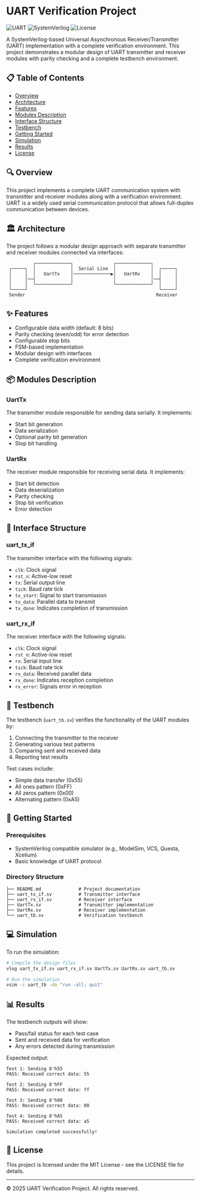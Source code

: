 # UART Verification Project

![UART](https://img.shields.io/badge/Interface-UART-blue)
![SystemVerilog](https://img.shields.io/badge/Language-SystemVerilog-green)
![License](https://img.shields.io/badge/License-MIT-yellow)

A SystemVerilog-based Universal Asynchronous Receiver/Transmitter (UART) implementation with a complete verification environment. This project demonstrates a modular design of UART transmitter and receiver modules with parity checking and a complete testbench environment.

## 📋 Table of Contents

- [Overview](#overview)
- [Architecture](#architecture)
- [Features](#features)
- [Modules Description](#modules-description)
- [Interface Structure](#interface-structure)
- [Testbench](#testbench)
- [Getting Started](#getting-started)
- [Simulation](#simulation)
- [Results](#results)
- [License](#license)

## 🔍 Overview

This project implements a complete UART communication system with transmitter and receiver modules along with a verification environment. UART is a widely used serial communication protocol that allows full-duplex communication between devices.

## 🏛️ Architecture

The project follows a modular design approach with separate transmitter and receiver modules connected via interfaces:

```
          ┌─────────────┐               ┌─────────────┐
 ┌─────┐  │             │  Serial Line  │             │  ┌─────┐
 │     │  │   UartTx    │──────────────▶│   UartRx    │  │     │
 │     │──┤             │               │             │──┤     │
 │     │  └─────────────┘               └─────────────┘  │     │
 └─────┘                                                 └─────┘
 Sender                                                 Receiver
```

## ✨ Features

- Configurable data width (default: 8 bits)
- Parity checking (even/odd) for error detection
- Configurable stop bits
- FSM-based implementation
- Modular design with interfaces
- Complete verification environment

## 📦 Modules Description

### UartTx

The transmitter module responsible for sending data serially. It implements:
- Start bit generation
- Data serialization
- Optional parity bit generation
- Stop bit handling

### UartRx

The receiver module responsible for receiving serial data. It implements:
- Start bit detection
- Data deserialization
- Parity checking
- Stop bit verification
- Error detection

## 🔌 Interface Structure

### uart_tx_if

The transmitter interface with the following signals:
- `clk`: Clock signal
- `rst_n`: Active-low reset
- `tx`: Serial output line
- `tick`: Baud rate tick
- `tx_start`: Signal to start transmission
- `tx_data`: Parallel data to transmit
- `tx_done`: Indicates completion of transmission

### uart_rx_if

The receiver interface with the following signals:
- `clk`: Clock signal
- `rst_n`: Active-low reset
- `rx`: Serial input line
- `tick`: Baud rate tick
- `rx_data`: Received parallel data
- `rx_done`: Indicates reception completion
- `rx_error`: Signals error in reception

## 🧪 Testbench

The testbench (`uart_tb.sv`) verifies the functionality of the UART modules by:
1. Connecting the transmitter to the receiver
2. Generating various test patterns
3. Comparing sent and received data
4. Reporting test results

Test cases include:
- Simple data transfer (0x55)
- All ones pattern (0xFF)
- All zeros pattern (0x00)
- Alternating pattern (0xA5)

## 🚀 Getting Started

### Prerequisites

- SystemVerilog compatible simulator (e.g., ModelSim, VCS, Questa, Xcelium)
- Basic knowledge of UART protocol

### Directory Structure

```
├── README.md              # Project documentation
├── uart_tx_if.sv          # Transmitter interface
├── uart_rx_if.sv          # Receiver interface
├── UartTx.sv              # Transmitter implementation
├── UartRx.sv              # Receiver implementation
└── uart_tb.sv             # Verification testbench
```

## 💻 Simulation

To run the simulation:

```bash
# Compile the design files
vlog uart_tx_if.sv uart_rx_if.sv UartTx.sv UartRx.sv uart_tb.sv

# Run the simulation
vsim -c uart_tb -do "run -all; quit"
```

## 📊 Results

The testbench outputs will show:
- Pass/fail status for each test case
- Sent and received data for verification
- Any errors detected during transmission

Expected output:
```
Test 1: Sending 8'h55
PASS: Received correct data: 55

Test 2: Sending 8'hFF
PASS: Received correct data: ff

Test 3: Sending 8'h00
PASS: Received correct data: 00

Test 4: Sending 8'hA5
PASS: Received correct data: a5

Simulation completed successfully!
```

## 📄 License

This project is licensed under the MIT License - see the LICENSE file for details.

---

© 2025 UART Verification Project. All rights reserved.